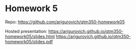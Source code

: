 # Homework 5

Repo: https://github.com/arigurovich/qtm350-homework05



Hosted presentation: https://arigurovich.github.io/qtm350-homework05/slides.html
                     https://arigurovich.github.io/qtm350-homework05/slides.pdf
